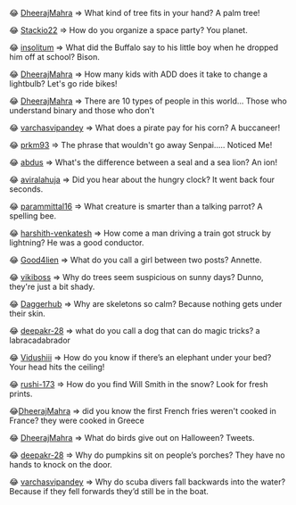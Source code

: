 😂 [DheerajMahra](https://github.com/DheerajMahra) => What kind of tree fits in your hand? A palm tree!

😂 [Stackio22](https://github.com/Stackio22) => How do you organize a space party? You planet.

😂 [insolitum](https://github.com/insolitum) => What did the Buffalo say to his little boy when he dropped him off at school? Bison.

😂 [DheerajMahra](https://github.com/DheerajMahra) => How many kids with ADD does it take to change a lightbulb? Let's go ride bikes!

😂 [DheerajMahra](https://github.com/DheerajMahra) => There are 10 types of people in this world... Those who understand binary and those who don't

😂 [varchasvipandey](https://github.com/varchasvipandey) => What does a pirate pay for his corn? A buccaneer!

😂 [prkm93](https://github.com/prkm93) => The phrase that wouldn't go away Senpai..... Noticed Me!

😂 [abdus](https://github.com/abdus) => What's the difference between a seal and a sea lion? An ion!

😂 [aviralahuja](https://github.com/aviralahuja) => Did you hear about the hungry clock? It went back four seconds.

😂 [parammittal16](https://github.com/parammittal16) => What creature is smarter than a talking parrot? A spelling bee.

😂 [harshith-venkatesh](https://github.com/harshith-venkatesh ) => How come a man driving a train got struck by lightning? He was a good conductor.

😂 [Good4lien](https://github.com/Good4lien) => What do you call a girl between two posts? Annette.

😂 [vikiboss](https://github.com/vikiboss) => Why do trees seem suspicious on sunny days? Dunno, they're just a bit shady.

😂 [Daggerhub](https://github.com/Daggerhub) => Why are skeletons so calm? Because nothing gets under their skin.

😂 [deepakr-28](https://github.com/deepakr-28) => what do you call a dog that can do magic tricks? a labracadabrador

😂 [Vidushiii](https://github.com/Vidushiii) => How do you know if there’s an elephant under your bed? Your head hits the ceiling!

😂 [rushi-173](https://github.com/rushi-173) => How do you find Will Smith in the snow? Look for fresh prints.

😂[DheerajMahra](https://github.com/DheerajMahra)  => did you know the first French fries weren't cooked in France? they were cooked in Greece 


 😂 [DheerajMahra](https://github.com/DheerajMahra)  => What do birds give out on Halloween? Tweets.

 😂 [deepakr-28](https://github.com/deepakr-28)  => Why do pumpkins sit on people’s porches? They have no hands to knock on the door.

 😂 [varchasvipandey](https://github.com/varchasvipandey)  => Why do scuba divers fall backwards into the water? Because if they fell forwards they’d still be in the boat.
